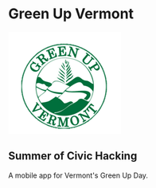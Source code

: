 # Green Up Vermont
![Alt](/assets/GreenupVermontlogo.png "Green Up Vermont Logo")

## Summer of Civic Hacking

A mobile app for Vermont's Green Up Day.
